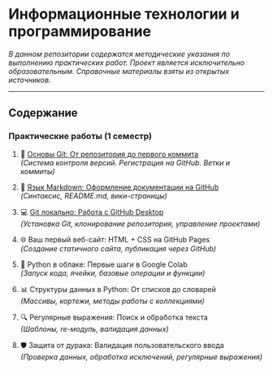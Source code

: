 # Информационные технологии и программирование

 
_В данном репозитории содержатся методические указания по выполнению практических работ. Проект является исключительно образовательным. Справочные материалы взяты из открытых источников._
***
## Содержание

### Практические работы (1 семестр)

1.  🔄 [Основы Git: От репозитория до первого коммита](practices/PR1/PR1.md)  
_(Система контроля версий. Регистрация на GitHub. Ветки и коммиты)_

2. 📝 [Язык Markdown: Оформление документации на GitHub](practices/PR2/PR2.md)   
_(Синтаксис, README.md, вики-страницы)_

3. 💻 [Git локально: Работа с GitHub Desktop](practices/PR3/PR3.md)  
_(Установка Git, клонирование репозитория, управление проектами)_

4. 🌐 Ваш первый веб-сайт: HTML + CSS на GitHub Pages  
_(Создание статичного сайта, публикация через GitHub)_

6. 🐍 Python в облаке: Первые шаги в Google Colab  
_(Запуск кода, ячейки, базовые операции и функции)_

7. 📊 Структуры данных в Python: От списков до словарей  
_(Массивы, кортежи, методы работы с коллекциями)_

8. 🔍 Регулярные выражения: Поиск и обработка текста  
_(Шаблоны, re-модуль, валидация данных)_

9. 🛡️ Защита от дурака: Валидация пользовательского ввода  
_(Проверка данных, обработка исключений, регулярные выражения)_



